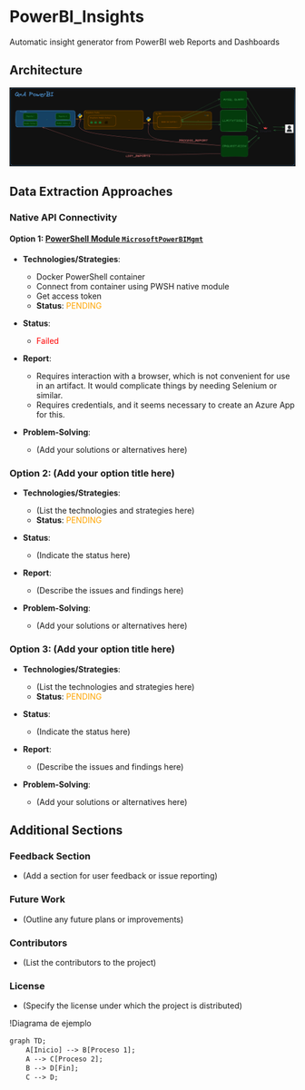 # PowerBI_Insights
Automatic insight generator from PowerBI web Reports and Dashboards
## Architecture
![Diagrama de arquitectura](https://github.com/jonruida/PowerBI_Insights/blob/main/assets/ARCH_INTERN.png)

## Data Extraction Approaches

### Native API Connectivity

#### Option 1: [PowerShell Module `MicrosoftPowerBIMgmt`](https://github.com/jonruida/PowerBI_Insights/tree/main/Data_Extraction/Native_API_Con/Option_1) 

- **Technologies/Strategies**:
  - Docker PowerShell container
  - Connect from container using PWSH native module
  - Get access token
  - **Status**: <span style="color:orange">PENDING</span>

- **Status**: 
  - <span style="color:red">Failed</span>

- **Report**:
  - Requires interaction with a browser, which is not convenient for use in an artifact. It would complicate things by needing Selenium or similar.
  - Requires credentials, and it seems necessary to create an Azure App for this.

- **Problem-Solving**:
  - (Add your solutions or alternatives here)

### Option 2: (Add your option title here)

- **Technologies/Strategies**:
  - (List the technologies and strategies here)
  - **Status**: <span style="color:orange">PENDING</span>

- **Status**: 
  - (Indicate the status here)

- **Report**:
  - (Describe the issues and findings here)

- **Problem-Solving**:
  - (Add your solutions or alternatives here)

### Option 3: (Add your option title here)

- **Technologies/Strategies**:
  - (List the technologies and strategies here)
  - **Status**: <span style="color:orange">PENDING</span>

- **Status**: 
  - (Indicate the status here)

- **Report**:
  - (Describe the issues and findings here)

- **Problem-Solving**:
  - (Add your solutions or alternatives here)

## Additional Sections

### Feedback Section
- (Add a section for user feedback or issue reporting)

### Future Work
- (Outline any future plans or improvements)

### Contributors
- (List the contributors to the project)

### License
- (Specify the license under which the project is distributed)

!Diagrama de ejemplo

```mermaid
graph TD;
    A[Inicio] --> B[Proceso 1];
    A --> C[Proceso 2];
    B --> D[Fin];
    C --> D;
